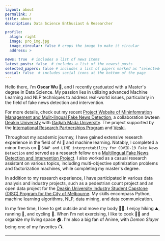 ```yaml
---
layout: about
permalink: /
title: about
description: Data Science Enthusiast & Researcher

profile:
  align: right
  image: pro_img.jpg
  image_circular: false # crops the image to make it circular
  address: >

news: true  # includes a list of news items
latest_posts: false  # includes a list of the newest posts
selected_papers: false # includes a list of papers marked as "selected={true}"
social: false  # includes social icons at the bottom of the page
---
```



Hello there, I'm **Oscar Wu** :wave:, and I recently graduated with a Master's degree in Data Science. My passion lies in utilizing advanced Machine Learning and NLP techniques to address real-world issues, particularly in the field of fake news detection and intervention.

For more details, check out my recent [Project Website of Mininfomration Management and Mulit-lingual Fake News Detection](https://counterinfodemic.org), a collaboration bwteen [Deakin Univeristy](https://deakin.edu.au) with [Gadjah Mada University](https://ugm.ac.id/en/). The project supported by the [International Research Partnerships Program](https://www.studymelbourne.vic.gov.au/industry/programs/research-partnerships) and [Veski](https://www.veski.org.au/people/xiao-liu/).

Throughout my academic journey, I have gained extensive research experience in the field of AI :robot: and machine learning. Notably, I completed a minor thesis on :memo: `SHAP and LIME interpretability for COVID-19 Fake News Detection` and served as a research fellow on a [Multilingual Fake News Detection and Intervention Project](https://counterinfodemic.org). I also worked as a casual research assistant on various topics, including multi-objective optimization problems and factorization machines, while completing my master's degree.


In addition to my research experience, I have participated in various data analysis and industry projects, such as a pedestrian count project and an open data project for the [Deakin University Industry Student Capstone (DISC) Program for the City of Melbourne](https://github.com/Chameleon-company/MOP). My skills encompass Python, machine learning algorithms, NLP, data mining, and data communication.


In my free time, I love to get outside and move my body :running_man:. I enjoy hiking :mountain:, running :runner:, and cycling :bicyclist:. When I'm not exercising, I like to cook :man_cook: and organize my living space :house:. I'm also a big fan of Anime, with *Demon Slayer* being one of my favorites :tv:.


---
<!-- Feel free to explore my [LinkedIn profile](https://www.linkedin.com/in/oscar-wu/) and [GitHub page](https://github.com/wuyoscar) to learn more about my experience and projects. -->









